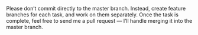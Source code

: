 Please don’t commit directly to the master branch. Instead, create feature branches for each task, and work on them separately. Once the task is complete, feel free to send me a pull request — I’ll handle merging it into the master branch.
